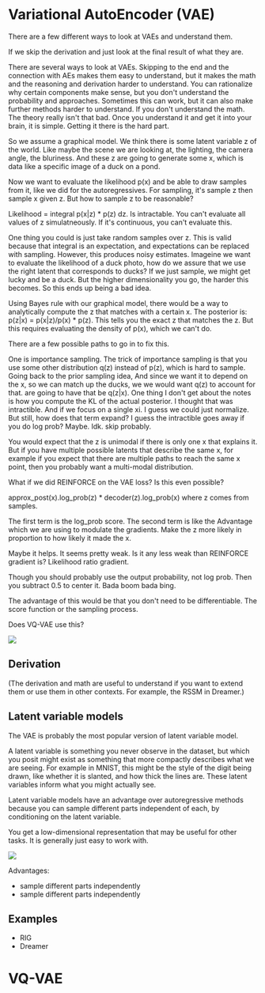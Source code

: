 # Variational AutoEncoder (VAE)

There are a few different ways to look at VAEs and understand them.

If we skip the derivation and just look at the final result of what they are.

There are several ways to look at VAEs. Skipping to the end and the connection with AEs makes
them easy to understand, but it makes the math and the reasoning and derivation harder to understand.
You can rationalize why certain components make sense, but you don't understand the probability and
approaches. Sometimes this can work, but it can also make further methods harder to understand.
If you don't understand the math.
The theory really isn't that bad. Once you understand it and get it into your brain, it is simple.
Getting it there is the hard part.


So we assume a graphical model. We think there is some latent variable z of the world.
Like maybe the scene we are looking at, the lighting, the camera angle, the bluriness.
And these z are going to generate some x, which is data like a specific image of a duck on a pond.

Now we want to evaluate the likelihood p(x) and be able to draw samples from it, like we did for the autoregressives.
For sampling, it's sample z then sample x given z. But how to sample z to be reasonable?

Likelihood = integral p(x|z) * p(z) dz.
Is intractable. You can't evaluate all values of z simulatneously.
If it's continuous, you can't evaluate this.

One thing you could is just take random samples over z. This is valid because that
integral is an expectation, and expectations can be replaced with sampling. However,
this produces noisy estimates.
Imageine we want to evaluate the likelihood of a duck photo,
how do we assure that we use the right latent that corresponds to ducks?
If we just sample, we might get lucky and be a duck. But the higher dimensionality you go, the harder this becomes.
So this ends up being a bad idea.

Using Bayes rule with our graphical model, there would be a way to analytically
compute the z that matches with a certain x. The posterior is: p(z|x) = p(x|z)/p(x) * p(z).
This tells you the exact z that matches the z.
But this requires evaluating the density of p(x), which we can't do.

There are a few possible paths to go in to fix this.

One is importance sampling. The trick of importance sampling is that you use some 
other distribution q(z) instead of p(z), which is hard to sample.
Going back to the prior sampling idea, And since we want it to depend on the x, so we can match up the ducks, we
we would want q(z) to account for that.
are going to have that be q(z|x). 
One thing I don't get about the notes is how you compute the KL of the actual posterior. I thought that was
intractible. And if we focus on a single xi. I guess we could just normalize. But still, how does that term expand?
I guess the intractible goes away if you do log prob? Maybe. Idk. skip probably.




You would expect that the z is unimodal if there is only one x that explains it.
But if you have multiple possible latents that describe the same x, for example
if you expect that there are multiple paths to reach the same x point, then you probably
want a multi-modal distribution.


What if we did REINFORCE on the VAE loss? Is this even possible?

approx_post(x).log_prob(z) * decoder(z).log_prob(x)
where z comes from samples.

The first term is the log_prob score. The second term is like the Advantage which we are using to modulate the gradients.
Make the z more likely in proportion to how likely it made the x.

Maybe it helps. It seems pretty weak. Is it any less weak than REINFORCE gradient is?
Likelihood ratio gradient.

Though you should probably use the output probability, not log prob. Then you subtract 0.5 to center it.
Bada boom bada bing.


The advantage of this would be that you don't need to be differentiable.
The score function or the sampling process.

Does VQ-VAE use this?










<img src="https://render.githubusercontent.com/render/math?math=e^{i \pi} = -1">


## Derivation

(The derivation and math are useful to understand if you want to extend them or
use them in other contexts. For example, the RSSM in Dreamer.)




## Latent variable models
The VAE is probably the most popular version of latent variable model.

A latent variable is something you never observe in the dataset, but which
you posit might exist as something that more compactly describes what we are seeing.
For example in MNIST, this might be the style of the digit being drawn, like whether
it is slanted, and how thick the lines are. These latent variables inform what you might
actually see.

Latent variable models have an advantage over autoregressive methods because
you can sample different parts independent of each, by conditioning on the latent variable.

You get a low-dimensional representation that may be useful for other tasks.
It is generally just easy to work with.

![](../../assets/vae_slide.png)


Advantages:
- sample different parts independently
- sample different parts independently


## Examples
- RIG
- Dreamer



# VQ-VAE